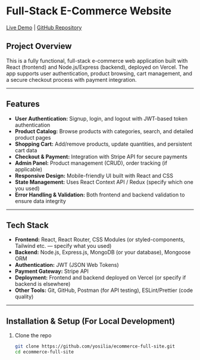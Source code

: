 # Full-Stack E-Commerce Website

[Live Demo](https://dmtouch.vercel.app/) | [GitHub Repository](https://github.com/yosilia/ecommerce-full-site)

## Project Overview

This is a fully functional, full-stack e-commerce web application built with React (frontend) and Node.js/Express (backend), deployed on Vercel. The app supports user authentication, product browsing, cart management, and a secure checkout process with payment integration.

---

## Features

- **User Authentication:** Signup, login, and logout with JWT-based token authentication
- **Product Catalog:** Browse products with categories, search, and detailed product pages
- **Shopping Cart:** Add/remove products, update quantities, and persistent cart data
- **Checkout & Payment:** Integration with Stripe API for secure payments
- **Admin Panel:** Product management (CRUD), order tracking (if applicable)
- **Responsive Design:** Mobile-friendly UI built with React and CSS
- **State Management:** Uses React Context API / Redux (specify which one you used)
- **Error Handling & Validation:** Both frontend and backend validation to ensure data integrity

---

## Tech Stack

- **Frontend:** React, React Router, CSS Modules (or styled-components, Tailwind etc. — specify what you used)
- **Backend:** Node.js, Express.js, MongoDB (or your database), Mongoose ORM
- **Authentication:** JWT (JSON Web Tokens)
- **Payment Gateway:** Stripe API
- **Deployment:** Frontend and backend deployed on Vercel (or specify if backend is elsewhere)
- **Other Tools:** Git, GitHub, Postman (for API testing), ESLint/Prettier (code quality)

---

## Installation & Setup (For Local Development)

1. Clone the repo  
   ```bash
   git clone https://github.com/yosilia/ecommerce-full-site.git
   cd ecommerce-full-site
